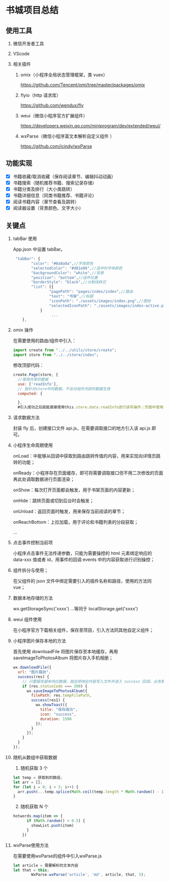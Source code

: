 # 书城项目总结

## 使用工具

1. 微信开发者工具

2. VScode

3. 相关插件

   1. omix（小程序全局状态管理框架，类 vuex）

      <https://github.com/Tencent/omi/tree/master/packages/omix>

   2. flyio（http 请求库）

      <https://github.com/wendux/fly>

   3. weui（微信小程序官方扩展组件）

      <https://developers.weixin.qq.com/miniprogram/dev/extended/weui/>

   4. wxParse（微信小程序富文本解析自定义组件 ）

      <https://github.com/icindy/wxParse>

## 功能实现

- [x] 书籍收藏/取消收藏（保存阅读章节、编辑抖动动画）
- [x] 书籍搜索（随机推荐书籍、搜索记录存储）
- [x] 书籍分类及排行（大小类跳转）
- [x] 书籍详细信息（同类书籍推荐、书籍评论）
- [x] 阅读书籍内容（章节查看及跳转）
- [x] 阅读器设置（背景颜色、文字大小）

## 关键点

1. tabBar 使用

    App.json 中设置 tabBar。

    ```js
     "tabBar": {
            "color": "#8a8a8a",//字体颜色
            "selectedColor": "#d81e06",//选中时字体颜色
            "backgroundColor": "white",//背景
            "position": "bottom",//组件位置
            "borderStyle": "black",//分割线样式
            "list": [{
                    "pagePath": "pages/index/index",//路由
                    "text": "书架",//标题
                    "iconPath": "./assets/images/index.png",//图标
                    "selectedIconPath": "./assets/images/index-active.png"//选中时的图表
                }
                     ...
        },
    ```

2. omix 操作

    在需要使用的路由/组件中引入：

    ```js
    import create from "../../utils/store/create";
    import store from "../../store/index";
    ```

    修改顶部代码：

    ```js
    create.Page(store, {
      //使用共享的数据
      use: ['readInfo'],
      // 指针对store中的数据，不会对组件内部的数据生效
      computed: {

      },
      #引入成功之后就能直接使用this.store.data.readInfo进行读写操作；页面中使用$.readInfo使用
    ```

3. 请求数据方法

    封装 fly 后，创建接口文件 api.js，在需要调取接口的地方引入该 api.js 即可。

4. 小程序生命周期使用

    onLoad：中能够从回调中获取到路由跳转传值的内容，用来实现向详情页跳转的功能；

    onReady：小程序存在页面缓存，即可将需要调取接口但不用二次修改的页面再此处调取数据进行页面渲染；

    onShow：每次打开页面都会触发，用于书架页面的内容更新；

    onHide：跳转页面或切到后台时会触发；

    onUnload：返回页面时触发，用来保存当前阅读的章节；

    onReachBottom：上拉加载，用于评论和书籍列表的分段获取；

    ...

5. 点击事件控制当前项

    小程序点击事件无法传递参数，只能为需要操控的 html 元素绑定响应的 data-xxx 值或者 id，用事件的回调 events 中的内容获取进行识别操控；

6. 组件拆分与使用；

    在父组件的 json 文件中绑定需要引入的插件名称和路径，使用的方法同 vue；

7. 数据本地存储的方法

    wx.getStorageSync('xxxx') ...等同于 localStorage.get('xxxx')

8. weui 组件使用

    在小程序官方下载相关组件，保存至项目，引入方法同其他自定义组件；

9. 小程序图片保存本地的方法

    首先使用 downloadFile 将图片保存至本地缓存，再用 saveImageToPhotosAlbum 将图片存入手机相册；

    ```js
    wx.downloadFile({
      url: "图片路劲",
      success(res) {
        // 只要服务器有响应数据，就会把响应内容写入文件并进入 success 回调，业务需要自行判断是否下载到了想要的内容
        if (res.statusCode === 200) {
          wx.saveImageToPhotosAlbum({
            filePath: res.tempFilePath,
            success(res1) {
              wx.showToast({
                title: "保存成功",
                icon: "success",
                duration: 1500
              });
            }
          });
        }
      }
    });
    ```

10. 随机从数组中获取数据

    1. 随机获取 3 个

    ```js
    let temp = 获取到的数组;
    let arr = [];
    for (let i = 0; i < 3; i++) {
      arr.push(...temp.splice(Math.ceil(temp.length * Math.random() - 1), 1));
    }
    ```

    2. 随机获取 N 个
    
    ```js
    hotwords.map(item => {
          if (Math.random() > 0.5) {
            showList.push(item)
          }
        })
    ```
    
11. wxParse使用方法

     在需要使用wxParse的组件中引入wxParse.js

     ```js
     let article = 需要解析的文本内容
     let that = this;
             WxParse.wxParse('article', 'md', article, that, 5);
     ```

     
